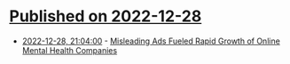 # [Published on 2022-12-28](index.md)

* [2022-12-28, 21:04:00](https://news.slashdot.org/story/22/12/28/1721222/misleading-ads-fueled-rapid-growth-of-online-mental-health-companies?utm_source=rss1.0mainlinkanon&utm_medium=feed) - [Misleading Ads Fueled Rapid Growth of Online Mental Health Companies](https://news.slashdot.org/story/22/12/28/1721222/misleading-ads-fueled-rapid-growth-of-online-mental-health-companies?utm_source=rss1.0mainlinkanon&utm_medium=feed)
